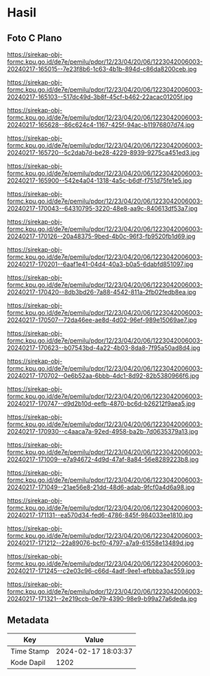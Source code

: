 # Hasil

## Foto C Plano

https://sirekap-obj-formc.kpu.go.id/de7e/pemilu/pdpr/12/23/04/20/06/1223042006003-20240217-165015--7e23f8b6-1c63-4b1b-894d-c86da8200ceb.jpg

https://sirekap-obj-formc.kpu.go.id/de7e/pemilu/pdpr/12/23/04/20/06/1223042006003-20240217-165103--517dc49d-3b8f-45cf-b462-22acac01205f.jpg

https://sirekap-obj-formc.kpu.go.id/de7e/pemilu/pdpr/12/23/04/20/06/1223042006003-20240217-165628--86c624c4-1167-425f-94ac-b11976807d74.jpg

https://sirekap-obj-formc.kpu.go.id/de7e/pemilu/pdpr/12/23/04/20/06/1223042006003-20240217-165720--5c2dab7d-be28-4229-8939-9275ca451ed3.jpg

https://sirekap-obj-formc.kpu.go.id/de7e/pemilu/pdpr/12/23/04/20/06/1223042006003-20240217-165900--542e4a04-1318-4a5c-b6df-f751d75fe1e5.jpg

https://sirekap-obj-formc.kpu.go.id/de7e/pemilu/pdpr/12/23/04/20/06/1223042006003-20240217-170043--64310795-3220-48e8-aa9c-840613df53a7.jpg

https://sirekap-obj-formc.kpu.go.id/de7e/pemilu/pdpr/12/23/04/20/06/1223042006003-20240217-170126--20a48375-9bed-4b0c-96f3-fb9520fb1d69.jpg

https://sirekap-obj-formc.kpu.go.id/de7e/pemilu/pdpr/12/23/04/20/06/1223042006003-20240217-170201--6aaf1e41-04d4-40a3-b0a5-6dabfd851097.jpg

https://sirekap-obj-formc.kpu.go.id/de7e/pemilu/pdpr/12/23/04/20/06/1223042006003-20240217-170420--8db3bd26-7a88-4542-811a-2fb02fedb8ea.jpg

https://sirekap-obj-formc.kpu.go.id/de7e/pemilu/pdpr/12/23/04/20/06/1223042006003-20240217-170507--72da46ee-ae8d-4d02-96ef-989e15069ae7.jpg

https://sirekap-obj-formc.kpu.go.id/de7e/pemilu/pdpr/12/23/04/20/06/1223042006003-20240217-170623--b07543bd-4a22-4b03-8da8-7f95a50ad8d4.jpg

https://sirekap-obj-formc.kpu.go.id/de7e/pemilu/pdpr/12/23/04/20/06/1223042006003-20240217-170702--0e6b52aa-6bbb-4dc1-8d92-82b5380966f6.jpg

https://sirekap-obj-formc.kpu.go.id/de7e/pemilu/pdpr/12/23/04/20/06/1223042006003-20240217-170747--d9d2b10d-eefb-4870-bc6d-b26212f9aea5.jpg

https://sirekap-obj-formc.kpu.go.id/de7e/pemilu/pdpr/12/23/04/20/06/1223042006003-20240217-170930--c4aaca7a-92ed-4958-ba2b-7d0635379a13.jpg

https://sirekap-obj-formc.kpu.go.id/de7e/pemilu/pdpr/12/23/04/20/06/1223042006003-20240217-171009--e7a94672-4d9d-47af-8a84-56e8289223b8.jpg

https://sirekap-obj-formc.kpu.go.id/de7e/pemilu/pdpr/12/23/04/20/06/1223042006003-20240217-171049--21ae56e8-21dd-48d6-adab-9fcf0a4d6a98.jpg

https://sirekap-obj-formc.kpu.go.id/de7e/pemilu/pdpr/12/23/04/20/06/1223042006003-20240217-171131--ea570d34-fed6-4786-845f-984033ee1810.jpg

https://sirekap-obj-formc.kpu.go.id/de7e/pemilu/pdpr/12/23/04/20/06/1223042006003-20240217-171212--22a89076-bcf0-4797-a7a9-61558e13489d.jpg

https://sirekap-obj-formc.kpu.go.id/de7e/pemilu/pdpr/12/23/04/20/06/1223042006003-20240217-171245--c2e03c96-c66d-4adf-9ee1-efbbba3ac559.jpg

https://sirekap-obj-formc.kpu.go.id/de7e/pemilu/pdpr/12/23/04/20/06/1223042006003-20240217-171321--2e219ccb-0e79-4390-98e9-b99a27a6deda.jpg


## Metadata

| Key        | Value               |
| ---------- | ------------------- |
| Time Stamp | 2024-02-17 18:03:37 |
| Kode Dapil | 1202                |



